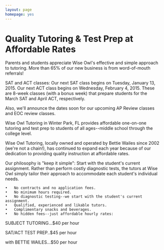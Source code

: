 ```yaml
---
layout: page
homepage: yes
---
```


# Quality Tutoring & Test Prep at Affordable Rates

Parents and students appreciate Wise Owl's effective and simple approach to tutoring.
More than 65% of our new business is from word-of-mouth referrals!

SAT and ACT classes: Our next SAT class begins on Tuesday, January 13, 2015. Our next ACT class begins on Wednesday, February 4, 2015. These are 8-week classes (with a bonus week) that prepare students for the March SAT and April ACT, respectively.

Also, we'll announce the dates soon for our upcoming AP Review classes and EOC review classes.

Wise Owl Tutoring in Winter Park, FL provides affordable one-on-one tutoring and test prep to students of all ages--middle school through the college level.

Wise Owl Tutoring, locally owned and operated by Bettie Wailes since 2002 (we're not a chain!), has continued to expand each year because of our dedication to providing quality instruction at affordable rates.

Our philosophy is "keep it simple": Start with the student's current assignment. Rather than perform costly diagnostic tests, the tutors at Wise Owl simply tailor their approach to accommodate each student's individual needs.

	•	No contracts and no application fees.
	•	No minimum hours required.
	•	No diagnostic testing--we start with the student's current assignment.
	•	Qualified, experienced and likable tutors.
	•	Complimentary snacks and beverages.
	•	No hidden fees--just affordable hourly rates:
    
SUBJECT TUTORING...$40 per hour

SAT/ACT TEST PREP..$45 per hour

with BETTIE WAILES...$50 per hour